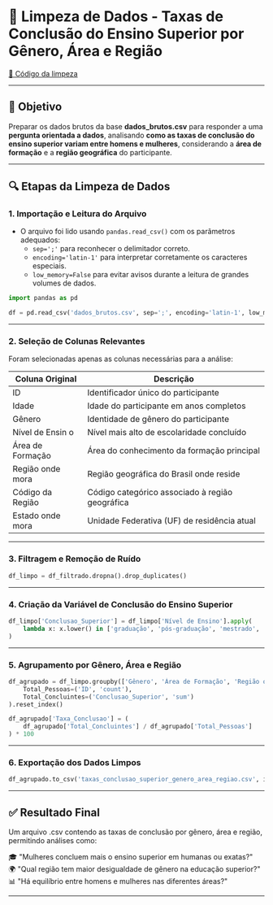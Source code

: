 # 🧹 Limpeza de Dados - Taxas de Conclusão do Ensino Superior por Gênero, Área e Região  
[📄 Código da limpeza](src/code_data_cleanest/base_auxiliares/limpezadedados_2perguntaorientadadados_baux.ipynb)

---

## 📄 Objetivo

Preparar os dados brutos da base **dados_brutos.csv** para responder a uma **pergunta orientada a dados**, analisando **como as taxas de conclusão do ensino superior variam entre homens e mulheres**, considerando a **área de formação** e a **região geográfica** do participante.

---

## 🔍 Etapas da Limpeza de Dados

### 1. **Importação e Leitura do Arquivo**
- O arquivo foi lido usando `pandas.read_csv()` com os parâmetros adequados:
  - `sep=';'` para reconhecer o delimitador correto.
  - `encoding='latin-1'` para interpretar corretamente os caracteres especiais.
  - `low_memory=False` para evitar avisos durante a leitura de grandes volumes de dados.

```python
import pandas as pd

df = pd.read_csv('dados_brutos.csv', sep=';', encoding='latin-1', low_memory=False)
```

---

### 2. **Seleção de Colunas Relevantes**
Foram selecionadas apenas as colunas necessárias para a análise:

| Coluna Original       | Descrição                                        |  
|-----------------------|--------------------------------------------------| 
| ID	                  | Identificador único do participante              |   
| Idade	                | Idade do participante em anos completos          | 
| Gênero	              | Identidade de gênero do participante             | 
| Nível de Ensin o      | Nível mais alto de escolaridade concluído        | 
| Área de Formação      | Área do conhecimento da formação principal       | 
| Região onde mora	    | Região geográfica do Brasil onde reside          | 
| Código da Região	    | Código categórico associado à região geográfica  | 
| Estado onde mora      | Unidade Federativa (UF) de residência atual      |

---

### 3. **Filtragem e Remoção de Ruído**
```python
df_limpo = df_filtrado.dropna().drop_duplicates()
```

---

### 4. **Criação da Variável de Conclusão do Ensino Superior**
```python
df_limpo['Conclusao_Superior'] = df_limpo['Nível de Ensino'].apply(
    lambda x: x.lower() in ['graduação', 'pós-graduação', 'mestrado', 'doutorado']
)
```
---

### 5. **Agrupamento por Gênero, Área e Região**
```python
df_agrupado = df_limpo.groupby(['Gênero', 'Área de Formação', 'Região onde mora']).agg(
    Total_Pessoas=('ID', 'count'),
    Total_Concluintes=('Conclusao_Superior', 'sum')
).reset_index()

df_agrupado['Taxa_Conclusao'] = (
    df_agrupado['Total_Concluintes'] / df_agrupado['Total_Pessoas']
) * 100
```

---
### 6. **Exportação dos Dados Limpos**
```python
df_agrupado.to_csv('taxas_conclusao_superior_genero_area_regiao.csv', index=False)
```

---

## ✅ Resultado Final

Um arquivo .csv contendo as taxas de conclusão por gênero, área e região, permitindo análises como:

🎓 "Mulheres concluem mais o ensino superior em humanas ou exatas?"<br>
🌍 "Qual região tem maior desigualdade de gênero na educação superior?"<br>
📊 "Há equilíbrio entre homens e mulheres nas diferentes áreas?"<br>

---



